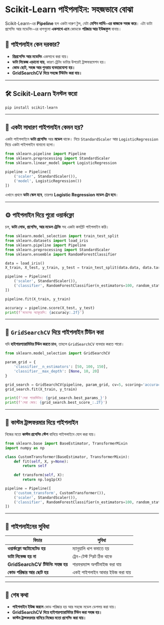 # Scikit-Learn পাইপলাইন: সহজভাবে বোঝা

Scikit-Learn-এর **Pipeline** হল একটা দারুণ টুল, যেটা **মেশিন লার্নিং-এর কাজকে সহজ করে**। এটা ডাটা প্রসেসিং আর মডেলিং-এর ধাপগুলো **একসাথে এনে** কোডকে **পরিষ্কার আর ইউজফুল** বানায়।

## 📌 পাইপলাইন কেন দরকার?
- **প্রিপ্রসেসিং আর মডেলিং** একসাথে করা যায়।
- **ডাটা লিকেজ এড়ানো যায়**, কারণ ট্রেনিং ডাটার উপরেই ট্রান্সফরমেশন হয়।
- **কোড ছোট, সহজ আর পুনরায় ব্যবহারযোগ্য হয়।**
- **GridSearchCV দিয়ে সহজে টিউনিং করা যায়।**

---

## 🛠️ Scikit-Learn ইনস্টল করো
```bash
pip install scikit-learn
```

---

## 🚀 একটা সাধারণ পাইপলাইন কেমন হয়?
একটা পাইপলাইনে **ডাটা প্রসেসিং** আর **মডেল** থাকে। নিচে `StandardScaler` আর `LogisticRegression` দিয়ে একটা পাইপলাইন বানানো হলো।

```python
from sklearn.pipeline import Pipeline
from sklearn.preprocessing import StandardScaler
from sklearn.linear_model import LogisticRegression

pipeline = Pipeline([
    ('scaler', StandardScaler()),
    ('model', LogisticRegression())
])
```

এখানে প্রথমে **ডাটা স্কেল হবে**, তারপর **Logistic Regression মডেল ট্রেন হবে**।

---

## ⚙️ পাইপলাইন দিয়ে পুরো ওয়ার্কফ্লো
চল, **ডাটা লোড, প্রসেসিং, আর মডেল ট্রেনিং** সহ একটা কমপ্লিট পাইপলাইন করি।

```python
from sklearn.model_selection import train_test_split
from sklearn.datasets import load_iris
from sklearn.pipeline import Pipeline
from sklearn.preprocessing import StandardScaler
from sklearn.ensemble import RandomForestClassifier

data = load_iris()
X_train, X_test, y_train, y_test = train_test_split(data.data, data.target, test_size=0.2, random_state=42)

pipeline = Pipeline([
    ('scaler', StandardScaler()),
    ('classifier', RandomForestClassifier(n_estimators=100, random_state=42))
])

pipeline.fit(X_train, y_train)

accuracy = pipeline.score(X_test, y_test)
print(f'মডেলের অ্যাকুরেসি: {accuracy:.2f}')
```

---

## 🔄 `GridSearchCV` দিয়ে পাইপলাইন টিউন করা
যদি **হাইপারপ্যারামিটার টিউন করতে চাও**, তাহলে `GridSearchCV` ব্যবহার করতে পারো।

```python
from sklearn.model_selection import GridSearchCV

param_grid = {
    'classifier__n_estimators': [50, 100, 150],
    'classifier__max_depth': [None, 10, 20]
}

grid_search = GridSearchCV(pipeline, param_grid, cv=5, scoring='accuracy')
grid_search.fit(X_train, y_train)

print(f'সেরা প্যারামিটার: {grid_search.best_params_}')
print(f'সেরা স্কোর: {grid_search.best_score_:.2f}')
```

---

## 🔄 কাস্টম ট্রান্সফরমার দিয়ে পাইপলাইন
নিজের মতো **কাস্টম প্রসেসিং স্টেপ** বানিয়ে পাইপলাইনে যোগ করা যায়।

```python
from sklearn.base import BaseEstimator, TransformerMixin
import numpy as np

class CustomTransformer(BaseEstimator, TransformerMixin):
    def fit(self, X, y=None):
        return self
    
    def transform(self, X):
        return np.log1p(X)

pipeline = Pipeline([
    ('custom_transform', CustomTransformer()),
    ('scaler', StandardScaler()),
    ('classifier', RandomForestClassifier(n_estimators=100, random_state=42))
])
```

---

## 📝 পাইপলাইনের সুবিধা
| ফিচার | সুবিধা |
|---------|---------|
| **ওয়ার্কফ্লো অটোমেটেড হয়** | ম্যানুয়ালি ধাপ কমাতে হয় |
| **ডাটা লিকেজ হয় না** | ট্রেন-টেস্ট স্প্লিট ঠিক থাকে |
| **GridSearchCV টিউনিং সহজ হয়** | পারফরম্যান্স অপটিমাইজ করা যায় |
| **কোড পরিষ্কার আর ছোট হয়** | একই পাইপলাইন আবার ইউজ করা যায় |

---

## 🎯 শেষ কথা
- **পাইপলাইন ইউজ করলে** কোড পরিষ্কার হয় আর সহজে মডেল ডেপলয় করা যায়।
- **GridSearchCV দিয়ে হাইপারপ্যারামিটার টিউন করা সহজ হয়।**
- **কাস্টম ট্রান্সফরমার বানিয়ে নিজের মতো প্রসেসিং করা যায়।**


